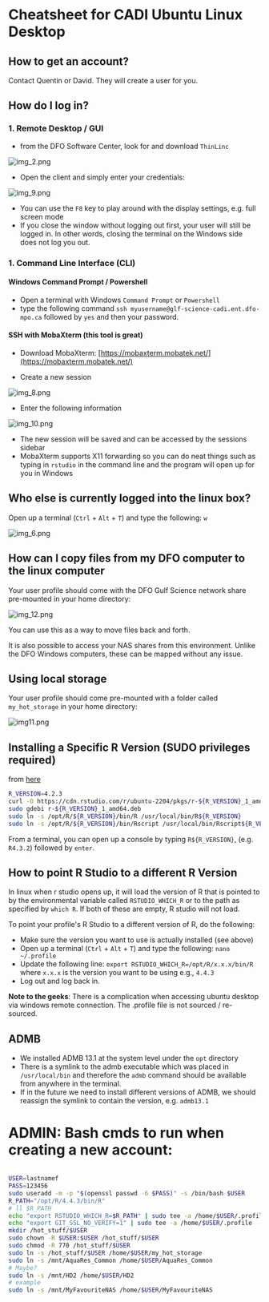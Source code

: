 # Cheatsheet for CADI Ubuntu Linux Desktop 

## How to get an account?

Contact Quentin or David. They will create a user for you.

## How do I log in?


### 1. Remote Desktop / GUI

- from the DFO Software Center, look for and download `ThinLinc`

![img_2.png](static/img_2.png)

- Open the client and simply enter your credentials:

![img_9.png](static/img_9.png)

- You can use the `F8` key to play around with the display settings, e.g. full screen mode
- If you close the window without logging out first, your user will still be logged in. In other words, closing the terminal on the Windows side does not log you out. 



### 1. Command Line Interface (CLI)

####  Windows Command Prompt / Powershell
- Open a terminal with Windows `Command Prompt` or `Powershell`
- type the following command `ssh myusername@glf-science-cadi.ent.dfo-mpo.ca` followed by `yes` and then your password.

#### SSH with MobaXterm (this tool is great)

- Download MobaXterm: [https://mobaxterm.mobatek.net/](https://mobaxterm.mobatek.net/)

- Create a new session

![img_8.png](static/img_8.png)

- Enter the following information

![img_10.png](static/img_10.png)

- The new session will be saved and can be accessed by the sessions sidebar
- MobaXterm supports X11 forwarding so you can do neat things such as typing in `rstudio` in the command line and the program will open up for you in Windows


## Who else is currently logged into the linux box?

Open up a terminal (`Ctrl` + `Alt` + `T`) and type the following: `w`

![img_6.png](static/img_6.png)

## How can I copy files from my DFO computer to the linux computer

Your user profile should come with the DFO Gulf Science network share pre-mounted in your home directory:

![img_12.png](static/img_12.png)

You can use this as a way to move files back and forth.

It is also possible to access your NAS shares from this environment. 
Unlike the DFO Windows computers, these can be mapped without any issue. 

## Using local storage

Your user profile should come pre-mounted with a folder called `my_hot_storage` in your home directory:

![img11.png](static/img11.png)


## Installing a Specific R Version (SUDO privileges required)
from [here](https://docs.posit.co/resources/install-r/#specify-r-version)

```bash
R_VERSION=4.2.3
curl -O https://cdn.rstudio.com/r/ubuntu-2204/pkgs/r-${R_VERSION}_1_amd64.deb
sudo gdebi r-${R_VERSION}_1_amd64.deb
sudo ln -s /opt/R/${R_VERSION}/bin/R /usr/local/bin/R${R_VERSION}
sudo ln -s /opt/R/${R_VERSION}/bin/Rscript /usr/local/bin/Rscript${R_VERSION}
```

From a terminal, you can open up a console by typing `R${R_VERSION}`, (e.g. `R4.3.2`) followed by `enter`.

## How to point R Studio to a different R Version

In linux when r studio opens up, it will load the version of R that is pointed to by the environmental variable called `RSTUDIO_WHICH_R` or to the path as specified by `which R`.
If both of these are empty, R studio will not load.

To point your profile's R Studio to a different version of R, do the following:

- Make sure the version you want to use is actually installed (see above)
- Open up a terminal (`Ctrl` + `Alt` + `T`) and type the following: `nano ~/.profile`
- Update the following line: `export RSTUDIO_WHICH_R=/opt/R/x.x.x/bin/R` where `x.x.x` is the version you want to be using e.g., `4.4.3`
- Log out and log back in.


**Note to the geeks**: There is a complication when accessing ubuntu desktop via windows remote connection. The .profile file is not sourced / re-sourced.  


## ADMB

- We installed ADMB 13.1 at the system level under the `opt` directory
- There is a symlink to the admb executable which was placed in `/usr/local/bin` and therefore the `admb` command should be available from anywhere in the terminal. 
- If in the future we need to install different versions of ADMB, we should reassign the symlink to contain the version, e.g. `admb13.1`



# ADMIN: Bash cmds to run when creating a new account:

```bash

USER=lastnamef
PASS=123456
sudo useradd -m -p "$(openssl passwd -6 $PASS)" -s /bin/bash $USER
R_PATH="/opt/R/4.4.3/bin/R"
# ll $R_PATH
echo "export RSTUDIO_WHICH_R=$R_PATH" | sudo tee -a /home/$USER/.profile 
echo "export GIT_SSL_NO_VERIFY=1" | sudo tee -a /home/$USER/.profile 
mkdir /hot_stuff/$USER
sudo chown -R $USER:$USER /hot_stuff/$USER
sudo chmod -R 770 /hot_stuff/$USER
sudo ln -s /hot_stuff/$USER /home/$USER/my_hot_storage
sudo ln -s /mnt/AquaRes_Common /home/$USER/AquaRes_Common
# Maybe?
sudo ln -s /mnt/HD2 /home/$USER/HD2
# example
sudo ln -s /mnt/MyFavouriteNAS /home/$USER/MyFavouriteNAS


```